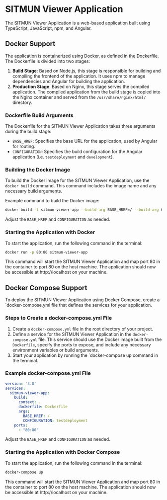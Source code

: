 # SITMUN Viewer Application

The SITMUN Viewer Application is a web-based application built using TypeScript, JavaScript, npm, and Angular.

## Docker Support

The application is containerized using Docker, as defined in the Dockerfile. The Dockerfile is divided into two stages:

1. **Build Stage**: Based on Node.js, this stage is responsible for building and compiling the frontend of the application.
   It uses npm to manage dependencies and Angular for building the application.
2. **Production Stage**: Based on Nginx, this stage serves the compiled application.
   The compiled application from the build stage is copied into the Nginx container and served from the `/usr/share/nginx/html/` directory.

### Dockerfile Build Arguments

The Dockerfile for the SITMUN Viewer Application takes three arguments during the build stage:

- `BASE_HREF`: Specifies the base URL for the application, used by Angular for routing.
- `CONFIGURATION`: Specifies the build configuration for the Angular application (i.e. `testdeployment` and `development`).

### Building the Docker Image

To build the Docker image for the SITMUN Viewer Application, use the `docker build` command.
This command includes the image name and any necessary build arguments.

Example command to build the Docker image:

```bash
docker build -t sitmun-viewer-app --build-arg BASE_HREF=/ --build-arg CONFIGURATION=testdeployment .
```

Adjust the `BASE_HREF` and `CONFIGURATION` as needed.

### Starting the Application with Docker

To start the application, run the following command in the terminal:

```bash
docker run -p 80:80 sitmun-viewer-app 
```

This command will start the SITMUN Viewer Application and map port 80 in the container to port 80 on the host machine.
The application should now be accessible at http://localhost on your machine.

## Docker Compose Support

To deploy the SITMUN Viewer Application using Docker Compose, create a `docker-compose.yml file that defines the services for your application.

### Steps to Create a docker-compose.yml File

1. Create a `docker-compose.yml` file in the root directory of your project.
2. Define a service for the SITMUN Viewer Application in the `docker-compose.yml` file.
   This service should use the Docker image built from the `Dockerfile`, specify the ports to expose, and include any necessary environment variables or build arguments.
3. Start your application by running the `docker-compose up command in the terminal.

### Example docker-compose.yml File

```yaml
version: '3.8'
services:
  sitmun-viewer-app:
    build:
      context: .
      dockerfile: Dockerfile
      args:
        BASE_HREF: /
        CONFIGURATION: testdeployment
    ports:
      - "80:80"
 ```

Adjust the `BASE_HREF` and `CONFIGURATION` as needed.

### Starting the Application with Docker Compose

To start the application, run the following command in the terminal:

```bash
docker-compose up
```

This command will start the SITMUN Viewer Application and map port 80 in the container to port 80 on the host machine.
The application should now be accessible at http://localhost on your machine.
